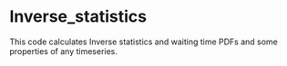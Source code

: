 # Inverse_statistics
 This code calculates Inverse statistics and waiting time PDFs and some properties of any timeseries.
